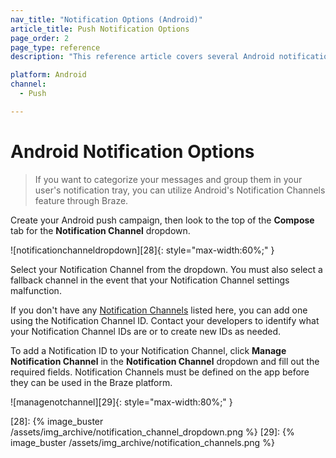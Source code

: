 ```yaml
---
nav_title: "Notification Options (Android)"
article_title: Push Notification Options
page_order: 2
page_type: reference
description: "This reference article covers several Android notification options and how to best use them within Braze campaigns."

platform: Android
channel:
  - Push

---
```


# Android Notification Options

> If you want to categorize your messages and group them in your user's notification tray, you can utilize Android's Notification Channels feature through Braze.

Create your Android push campaign, then look to the top of the **Compose** tab for the **Notification Channel** dropdown.

![notificationchanneldropdown][28]{: style="max-width:60%;" }

Select your Notification Channel from the dropdown. You must also select a fallback channel in the event that your Notification Channel settings malfunction.

If you don't have any [Notification Channels]({{site.baseurl}}/user_guide/message_building_by_channel/push/android/notification_channels/) listed here, you can add one using the Notification Channel ID. Contact your developers to identify what your Notification Channel IDs are or to create new IDs as needed. 

To add a Notification ID to your Notification Channel, click **Manage Notification Channel** in the **Notification Channel** dropdown and fill out the required fields. Notification Channels must be defined on the app before they can be used in the Braze platform.

![managenotchannel][29]{: style="max-width:80%;" }


[28]: {% image_buster /assets/img_archive/notification_channel_dropdown.png %}
[29]: {% image_buster /assets/img_archive/notification_channels.png %}
